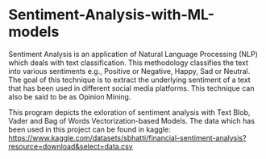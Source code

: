 # Sentiment-Analysis-with-ML-models

Sentiment Analysis is an application of Natural Language Processing (NLP) which deals with text classification. This methodology classifies the text into various sentiments e.g., Positive or Negative, Happy, Sad or Neutral. The goal of this technique is to extract the underlying sentiment of a text that has been used in different social media platforms. This technique can also be said to be as Opinion Mining.

This program depicts the exloration of sentiment analysis with Text Blob, Vader and Bag of Words Vectorization-based Models. The data which has been used in this project can be found in kaggle: https://www.kaggle.com/datasets/sbhatti/financial-sentiment-analysis?resource=download&select=data.csv
